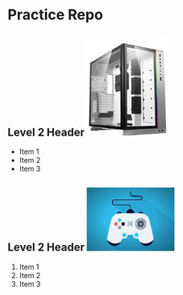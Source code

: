 # Practice Repo

## Level 2 Header     ![pccase](pccase.jpg)       
- Item 1
- Item 2
- Item 3

## Level 2 Header     ![controller](controller.jpg)
1. Item 1
2. Item 2
3. Item 3





